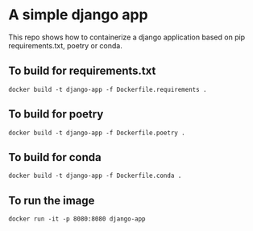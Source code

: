 # A simple django app

This repo shows how to containerize a django application based on pip requirements.txt, poetry or conda.

## To build for requirements.txt

```
docker build -t django-app -f Dockerfile.requirements .
```

## To build for poetry

```
docker build -t django-app -f Dockerfile.poetry .
```

## To build for conda

```
docker build -t django-app -f Dockerfile.conda .
```

## To run the image

```
docker run -it -p 8080:8080 django-app
```
